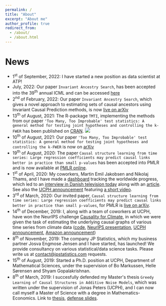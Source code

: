 ```yaml
---
permalink: /
title: "About"
excerpt: "About me"
author_profile: true
redirect_from: 
  - /about/
  - /about.html
---
```


News
======
* 1<sup>st</sup> of September, 2022: I have started a new position as data scientist at ATP!
* July, 2022: Our paper `Invariant Ancestry Search`, has been accepted into the 39<sup>th</sup> annual ICML and can be accessed [here](https://proceedings.mlr.press/v162/mogensen22a.html)
* 2<sup>nd</sup> of February, 2022: Our paper `Invariant Ancestry Search`, which gives a novel approach to estimating sets of causal ancestors using Invariant Causal Prediction methods, is now [live on arXiv](https://arxiv.org/abs/2202.00913)
* 13<sup>th</sup> of August, 2021: The R-package `TMTI`, implementing the methods from our paper `'Too Many, Too Improbable' test statistics: A general method for testing joint hypotheses and controlling the k-FWER` has been published on [CRAN](https://cran.r-project.org/web/packages/TMTI/index.html). [![](https://cranlogs.r-pkg.org/badges/TMTI)](https://cran.r-project.org/package=TMTI) 
* 10<sup>th</sup> of August, 2021: Our paper `'Too Many, Too Improbable' test statistics: A general method for testing joint hypotheses and controlling the k-FWER` is now on [arXiv](https://arxiv.org/abs/2108.04731)
* 19<sup>th</sup> of August, 2020: The paper `Causal structure learning from time series: Large regression coefficients may predict causal links better in practice than small p-values` has been accepted into PMLR and is now available at [PMLR online](http://proceedings.mlr.press/v123/).
* 1<sup>st</sup> of April, 2020: My coworkers, Martin Emil Jakobsen and Nikolaj Thams, and I have made a [dashboard](http://shiny.science.ku.dk/pbm/COVID19/) tracking the worldwide progress, which led to an [interview in Danish television today](https://www.tv2lorry.dk/nyheder/01-04-2020/1930/ny-corona-app?autoplay=1) along with an [article](https://www.tv2lorry.dk/koebenhavn/overblik-over-corona-pandemien-her-er-appen-du-mangler). See also the [UCPH announcement](https://nyheder.ku.dk/alle_nyheder/2020/04/overblik-over-corona-pandemien-her-er-appen-du-mangler/) featuring [a short video](http://video.ku.dk/fa-overblik-over-corona-pandemien-1). 
* 3<sup>rd</sup> of March, 2020: Our invited paper, `Causal structure learning from time series: Large regression coefficients may predict causal links better in practice than small p-values`, for PMLR is [live on arXiv](https://arxiv.org/abs/2002.09573).
* 14<sup>th</sup> of December, 2019: I, along with a team of coworkers at UCPH, have won the NeurIPS challenge [Causality for Climate](https://causeme.uv.es/neurips2019/), in which we were given the task of estimating the underlying causal graphs of various time series from climate data ([code](https://github.com/sweichwald/tidybench), [NeurIPS presentation](https://nikolajthams.github.io/docs/slides/pres_neurips_2019.pdf), [UCPH announcement](https://www.math.ku.dk/english/about/news/cocala-winner-c4c/), [Amazon announcement](https://aws.amazon.com/blogs/machine-learning/neurips-competition-tackles-climate-data-challenges/))
* 8<sup>th</sup> of November, 2019: The company JP Statistics, which my business partner Josva Engmose Jensen and I have started, has launched! We provide consultancy on various statistical/data science tasks. Please write us at contact@jpstatistics.com requests.
* 15<sup>th</sup> of August, 2019: Started a Ph.D. position at UCPH, Department of Mathematical Sciences, under the supervision of Bo Markussen, Helle Sørensen and Shyam Gopalakrishnan.
* 8<sup>th</sup> of March, 2019: I succesfully defended my Master's thesis `Greedy Learning of Causal Structures in Additive Noise Models`, which was written under the supervision of Jonas Peters (UCPH), and I can now call myself a Master of Science with a degree in Mathematics-Economics. Link to [thesis](https://github.com/PhillipMogensen/docs/blob/master/MasterThesis/thesis.pdf), [defense slides](https://github.com/PhillipMogensen/docs/blob/master/MasterThesis/thesis_defense.pdf).
